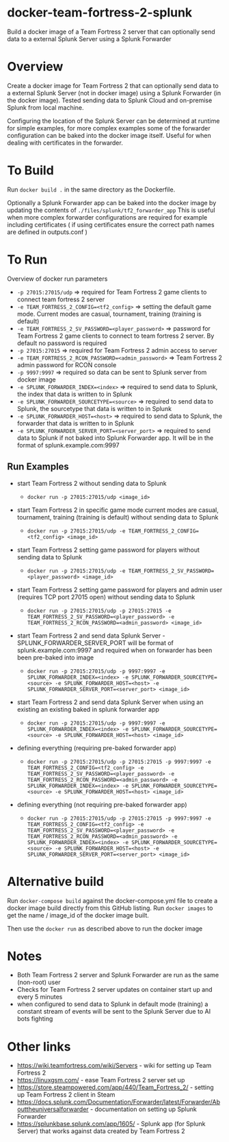 # docker-team-fortress-2-splunk
Build a docker image of a Team Fortress 2 server that can optionally send data to a external Splunk Server using a Splunk Forwarder

# Overview

Create a docker image for Team Fortress 2 that can optionally send data to a external Splunk Server (not in docker image) using a Splunk Forwarder (in the docker image). Tested sending data to Splunk Cloud and on-premise Splunk from local machine.

Configuring the location of the Splunk Server can be determined at runtime for simple examples, for more complex examples some of the forwarder configuration can be baked into the docker image itself. Useful for when dealing with certificates in the forwarder.

# To Build

Run ```docker build .``` in the same directory as the Dockerfile.

Optionally a Splunk Forwarder app can be baked into the docker image by updating the contents of ```./files/splunk/tf2_forwarder_app```
This is useful when more complex forwarder configurations are required for example including certificates ( if using certificates ensure the correct path names are defined in outputs.conf )

# To Run

Overview of docker run parameters

- ```-p 27015:27015/udp``` => required for Team Fortress 2 game clients to connect team fortress 2 server
- ```-e TEAM_FORTRESS_2_CONFIG=<tf2_config>``` => setting the default game mode. Current modes are casual, tournament, training (training is default)
- ```-e TEAM_FORTRESS_2_SV_PASSWORD=<player_password>``` => password for Team Fortress 2 game clients to connect to team fortress 2 server. By default no password is required
- ```-p 27015:27015``` => required for Team Fortress 2 admin access to server
- ```-e TEAM_FORTRESS_2_RCON_PASSWORD=<admin_password>``` => Team Fortress 2 admin password for RCON console
- ```-p 9997:9997``` => required so data can be sent to Splunk server from docker image
- ```-e SPLUNK_FORWARDER_INDEX=<index>``` => required to send data to Splunk, the index that data is written to in Splunk
- ```-e SPLUNK_FORWARDER_SOURCETYPE=<source>``` => required to send data to Splunk, the sourcetype that data is written to in Splunk 
- ```-e SPLUNK_FORWARDER_HOST=<host>``` => required to send data to Splunk, the forwarder that data is written to in Splunk
- ```-e SPLUNK_FORWARDER_SERVER_PORT=<server_port>``` => required to send data to Splunk if not baked into Splunk Forwarder app. It will be in the format of splunk.example.com:9997
  
## Run Examples

- start Team Fortress 2 without sending data to Splunk
  - ```docker run -p 27015:27015/udp <image_id>```

- start Team Fortress 2 in specific game mode current modes are casual, tournament, training (training is default) without sending data to Splunk 
  - ```docker run -p 27015:27015/udp -e TEAM_FORTRESS_2_CONFIG=<tf2_config> <image_id>```

- start Team Fortress 2 setting game password for players without sending data to Splunk
  - ```docker run -p 27015:27015/udp -e TEAM_FORTRESS_2_SV_PASSWORD=<player_password> <image_id>```

- start Team Fortress 2 setting game password for players and admin user (requires TCP port 27015 open) without sending data to Splunk
  - ```docker run -p 27015:27015/udp -p 27015:27015 -e TEAM_FORTRESS_2_SV_PASSWORD=<player_password> -e TEAM_FORTRESS_2_RCON_PASSWORD=<admin_password> <image_id>```

- start Team Fortress 2 and send data Splunk Server - SPLUNK_FORWARDER_SERVER_PORT will be format of splunk.example.com:9997 and required when on forwarder has been been pre-baked into image
  - ```docker run -p 27015:27015/udp -p 9997:9997 -e SPLUNK_FORWARDER_INDEX=<index> -e SPLUNK_FORWARDER_SOURCETYPE=<source> -e SPLUNK_FORWARDER_HOST=<host> -e SPLUNK_FORWARDER_SERVER_PORT=<server_port> <image_id>```

- start Team Fortress 2 and send data Splunk Server when using an existing an existing baked in splunk forwarder app
  - ```docker run -p 27015:27015/udp -p 9997:9997 -e SPLUNK_FORWARDER_INDEX=<index> -e SPLUNK_FORWARDER_SOURCETYPE=<source> -e SPLUNK_FORWARDER_HOST=<host> <image_id>```

- defining everything (requiring pre-baked forwarder app)
  - ```docker run -p 27015:27015/udp -p 27015:27015 -p 9997:9997 -e TEAM_FORTRESS_2_CONFIG=<tf2_config> -e TEAM_FORTRESS_2_SV_PASSWORD=<player_password> -e TEAM_FORTRESS_2_RCON_PASSWORD=<admin_password> -e SPLUNK_FORWARDER_INDEX=<index> -e SPLUNK_FORWARDER_SOURCETYPE=<source> -e SPLUNK_FORWARDER_HOST=<host> <image_id>```
  

- defining everything (not requiring pre-baked forwarder app)
  - ```docker run -p 27015:27015/udp -p 27015:27015 -p 9997:9997 -e TEAM_FORTRESS_2_CONFIG=<tf2_config> -e TEAM_FORTRESS_2_SV_PASSWORD=<player_password> -e TEAM_FORTRESS_2_RCON_PASSWORD=<admin_password> -e SPLUNK_FORWARDER_INDEX=<index> -e SPLUNK_FORWARDER_SOURCETYPE=<source> -e SPLUNK_FORWARDER_HOST=<host> -e SPLUNK_FORWARDER_SERVER_PORT=<server_port> <image_id>```

# Alternative build

Run ```docker-compose build``` against the docker-compose.yml file to create a docker image build directly from this GitHub listing. 
Run ```docker images``` to get the name / image_id of the docker image built.

Then use the ```docker run``` as described above to run the docker image

# Notes

* Both Team Fortress 2 server and Splunk Forwarder are run as the same (non-root) user
* Checks for Team Fortress 2 server updates on container start up and every 5 minutes
* when configured to send data to Splunk in default mode (training) a constant stream of events will be sent to the Splunk Server due to AI bots fighting

# Other links

- https://wiki.teamfortress.com/wiki/Servers - wiki for setting up Team Fortress 2
- https://linuxgsm.com/ - ease Team Fortress 2 server set up
- https://store.steampowered.com/app/440/Team_Fortress_2/ - setting up Team Fortress 2 client in Steam
- https://docs.splunk.com/Documentation/Forwarder/latest/Forwarder/Abouttheuniversalforwarder - documentation on setting up Splunk Forwarder
- https://splunkbase.splunk.com/app/1605/ - Splunk app (for Splunk Server) that works against data created by Team Fortress 2
